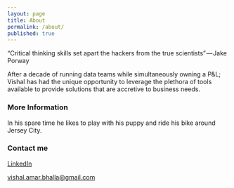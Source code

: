 ```yaml
---
layout: page
title: About
permalink: /about/
published: true
---
```


“Critical thinking skills set apart the hackers from the true scientists” — Jake Porway

After a decade of running data teams while simultaneously owning a P&L; Vishal has had the unique opportunity to leverage the plethora of tools available to provide solutions that are accretive to business needs.

### More Information

In his spare time he likes to play with his puppy and ride his bike around Jersey City.

### Contact me

[LinkedIn](https://www.linkedin.com/in/vishal-bhalla/)

[vishal.amar.bhalla@gmail.com](mailto:vishal.amar.bhalla@gmail.com)
